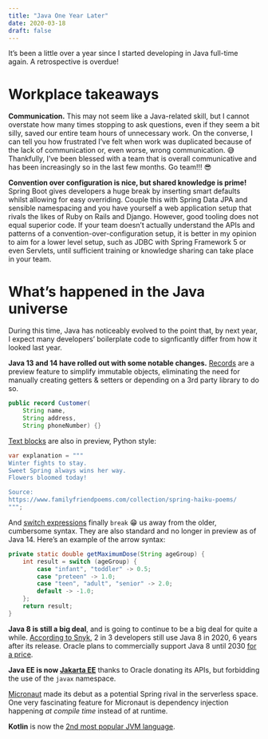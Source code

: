 ```yaml
---
title: "Java One Year Later"
date: 2020-03-18
draft: false
---
```

It’s been a little over a year since I started developing in Java full-time again. A retrospective
is overdue!

# Workplace takeaways

**Communication.** This may not seem like a Java-related skill, but I cannot overstate how many times
stopping to ask questions, even if they seem a bit silly, saved our entire team hours of unnecessary
work. On the converse, I can tell you how frustrated I’ve felt when work was duplicated because of
the lack of communication or, even worse, wrong communication. 😅 Thankfully, I’ve been blessed with
a team that is overall communicative and has been increasingly so in the last few months. Go team!!!
😎

**Convention over configuration is nice, but shared knowledge is prime!** Spring Boot gives
developers a huge break by inserting smart defaults whilst allowing for easy overriding. Couple
this with Spring Data JPA and sensible namespacing and you have yourself a web application setup
that rivals the likes of Ruby on Rails and Django. However, good tooling does not equal superior
code. If your team doesn’t actually understand the APIs and patterns of a
convention-over-configuration setup, it is better in my opinion to aim for a lower level setup,
such as JDBC with Spring Framework 5 or even Servlets, until sufficient training or knowledge
sharing can take place in your team.

# What’s happened in the Java universe

During this time, Java has noticeably evolved to the point that, by next year, I expect many
developers’ boilerplate code to signficantly differ from how it looked last year.

**Java 13 and 14 have rolled out with some notable changes.**
[Records](https://openjdk.java.net/jeps/359) are a preview feature to simplify immutable objects,
eliminating the need for manually creating getters & setters or depending on a 3rd party library to
do so.

```java
public record Customer(
    String name, 
    String address, 
    String phoneNumber) {}
```

[Text blocks](https://openjdk.java.net/jeps/368) are also in preview, Python style:

```java
var explanation = """
Winter fights to stay.
Sweet Spring always wins her way.
Flowers bloomed today!

Source:
https://www.familyfriendpoems.com/collection/spring-haiku-poems/
""";
```

And [switch expressions](https://openjdk.java.net/jeps/361) finally `break` 😁 us away from the 
older, cumbersome syntax. They are also standard and no longer in preview as of Java 14. Here’s an
example of the arrow syntax:

```java
private static double getMaximumDose(String ageGroup) {
    int result = switch (ageGroup) {
        case "infant", "toddler" -> 0.5;
        case "preteen" -> 1.0;
        case "teen", "adult", "senior" -> 2.0;
        default -> -1.0;
    };
    return result;
}
```

**Java 8 is still a big deal**, and is going to continue to be a big deal for quite a while.
[According to Snyk](https://snyk.io/wp-content/uploads/jvm_2020.pdf), 2 in 3 developers still use
Java 8 in 2020, 6 years after its release. Oracle plans to commercially support Java 8 until 2030
[for a price](https://www.infoworld.com/article/3532358/oracle-extends-extended-support-for-java-8.html).

**Java EE is now [Jakarta EE](https://jakarta.ee/)** thanks to Oracle donating its APIs, but
forbidding the use of the `javax` namespace.

[Micronaut](https://micronaut.io/) made its debut as a potential Spring rival in the serverless
space. One very fascinating feature for Micronaut is dependency injection happening
*at compile time* instead of at runtime.

**Kotlin** is now the
[2nd most popular JVM language](https://snyk.io/wp-content/uploads/jvm_2020.pdf).